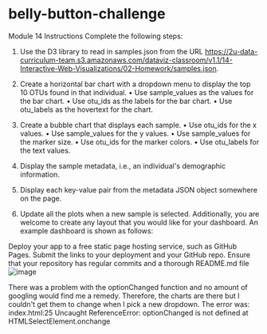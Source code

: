 # belly-button-challenge
Module 14
Instructions
Complete the following steps:
1. Use the D3 library to read in samples.json from the URL https://2u-data-curriculum-team.s3.amazonaws.com/dataviz-classroom/v1.1/14-Interactive-Web-Visualizations/02-Homework/samples.json.
2. Create a horizontal bar chart with a dropdown menu to display the top 10 OTUs found in that individual.
• Use sample_values as the values for the bar chart.
• Use otu_ids as the labels for the bar chart.
• Use otu_labels as the hovertext for the chart.

3. Create a bubble chart that displays each sample.
• Use otu_ids for the x values.
• Use sample_values for the y values.
• Use sample_values for the marker size.
• Use otu_ids for the marker colors.
• Use otu_labels for the text values.

4. Display the sample metadata, i.e., an individual's demographic information.
5. Display each key-value pair from the metadata JSON object somewhere on the page.

6. Update all the plots when a new sample is selected. Additionally, you are welcome to create any layout that you would like for your dashboard. An example dashboard is shown as follows:

Deploy your app to a free static page hosting service, such as GitHub Pages. Submit the links to your deployment and your GitHub repo. Ensure that your repository has regular commits and a thorough README.md file![image](https://github.com/LPfromPGH/belly-button-challenge/assets/135560757/0ddfc2f2-bd1b-4355-8171-f7706f240091)

There was a problem with the optionChanged function and no amount of googling would find me a remedy. Therefore, the charts are there but I couldn't get them to change when I pick a new dropdown. The error was:
index.html:25 Uncaught ReferenceError: optionChanged is not defined
    at HTMLSelectElement.onchange
